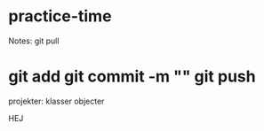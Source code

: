 practice-time
=============

Notes:
git pull

git add <file>
git commit -m "<message>"
git push
=======

projekter:
klasser
objecter

HEJ
